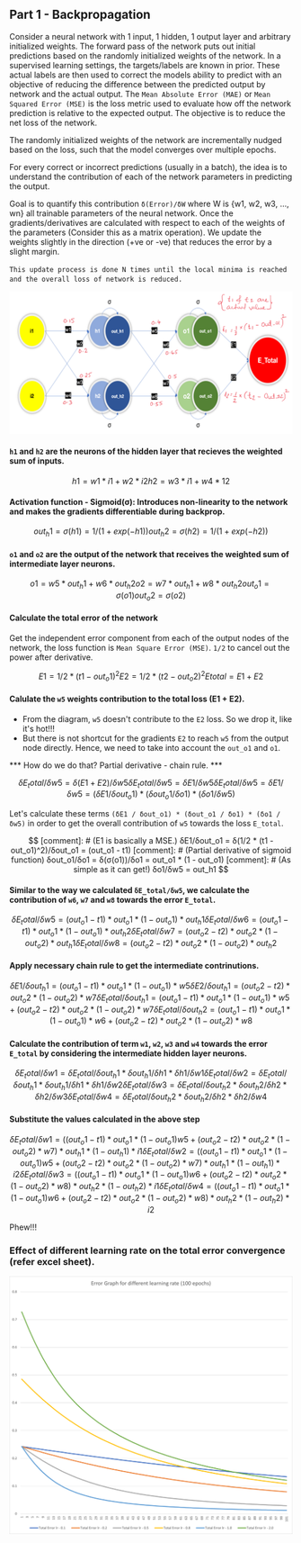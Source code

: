 ## Part 1 - Backpropagation

Consider a neural network with 1 input, 1 hidden, 1 output layer and arbitrary initialized weights.
The forward pass of the network puts out initial predictions based on the randomly initialized weights of the network.
In a supervised learning settings, the targets/labels are known in prior. These actual labels are then used to correct the models ability to predict with an objective of reducing the difference between the predicted output by network and the actual output. The `Mean Absolute Error (MAE)` or `Mean Squared Error (MSE)` is the loss metric used to evaluate how off the network prediction is relative to the expected output. 
The objective is to reduce the net loss of the network. 

The randomly initialized weights of the network are incrementally nudged based on the loss, such that the model converges over multiple epochs.

For every correct or incorrect predictions (usually in a batch), the idea is to understand the contribution of each of the network parameters in predicting the output. 

Goal is to quantify this contribution
`δ(Error)/δW` where W is {w1, w2, w3, ..., wn} all trainable parameters of the neural network.
Once the gradients/derivatives are calculated with respect to each of the weights of the parameters (Consider this as a matrix operation). We update the weights slightly in the direction (+ve or -ve) that reduces the error by a slight margin.

`This update process is done N times until the local minima is reached and the overall loss of network is reduced.`


![image info](images/nn.png)

#### `h1` and `h2` are the neurons of the hidden layer that recieves the weighted sum of inputs.
```math
h1 = w1 * i1 + w2 * i2  
h2 = w3 * i1 + w4 * 12
```

#### Activation function - Sigmoid(σ): Introduces non-linearity to the network and makes the gradients differentiable during backprop.
```math
out_h1 = σ(h1) = 1 / (1 + exp(-h1))
out_h2 = σ(h2) = 1 / (1 + exp(-h2))
```

#### `o1` and `o2` are the output of the network that receives the weighted sum of intermediate layer neurons.
```math
o1 = w5 * out_h1 + w6 * out_h2
o2 = w7 * out_h1 + w8 * out_h2
out_o1 = σ(o1)
out_o2 = σ(o2)
```

#### Calculate the total error of the network
Get the independent error component from each of the output nodes of the network, the loss function is `Mean Square Error (MSE)`. `1/2` to cancel out the power after derivative.
```math
E1 = 1/2 * (t1 - out_o1)^2
E2 = 1/2 * (t2 - out_o2)^2
E total = E1 + E2
```


#### Calulate the `w5` weights contribution to the total loss (E1 + E2).

-   From the diagram, `w5` doesn't contribute to the `E2` loss. So we drop it, like it's hot!!!
-   But there is not shortcut for the gradients `E2` to reach `w5` from the output node directly. Hence, we need to take into account the `out_o1` and `o1`.

*** How do we do that? Partial derivative - chain rule. ***

```math
δE_total/δw5 = δ(E1 + E2)/δw5
δE_total/δw5 = δE1/δw5
δE_total/δw5 = δE1/δw5 = (δE1 / δout_o1) * (δout_o1 / δo1) * (δo1 / δw5)
```

Let's calculate these terms `(δE1 / δout_o1) * (δout_o1 / δo1) * (δo1 / δw5)` in order to get the overall contribution of `w5` towards the loss `E_total`.

```math

[comment]: # (E1 is basically a MSE.)
δE1/δout_o1 = δ(1/2 * (t1 - out_o1)^2)/δout_o1 = (out_o1 - t1)

[comment]: # (Partial derivative of sigmoid function)
δout_o1/δo1 = δ(σ(o1))/δo1 = out_o1 * (1 - out_o1)

[comment]: # (As simple as it can get!)
δo1/δw5 = out_h1

```

#### Similar to the way we calculated `δE_total/δw5`, we calculate the contribution of `w6`, `w7` and `w8` towards the error `E_total`.
```math
δE_total/δw5 = (out_o1 - t1) * out_o1 * (1 - out_o1) * out_h1
δE_total/δw6 = (out_o1 - t1) * out_o1 * (1 - out_o1) * out_h2
δE_total/δw7 = (out_o2 - t2) * out_o2 * (1 - out_o2) * out_h1
δE_total/δw8 = (out_o2 - t2) * out_o2 * (1 - out_o2) * out_h2	
```

#### Apply necessary chain rule to get the intermediate contrinutions.
```math
δE1/δout_h1 = (out_o1 - t1) * out_o1 * (1 - out_o1) * w5
δE2/δout_h1 = (out_o2 - t2) * out_o2 * (1 - out_o2) * w7
δE_total/δout_h1 = (out_o1 - t1) * out_o1 * (1 -out_o1) * w5 + (out_o2 - t2) * out_o2 * (1 - out_o2) * w7
δE_total/δout_h2 = (out_o1 - t1) * out_o1 * (1 -out_o1) * w6 + (out_o2 - t2) * out_o2 * (1 - out_o2) * w8		
```																	
#### Calculate the contribution of term `w1`, `w2`, `w3` and `w4` towards the error `E_total` by considering the intermediate hidden layer neurons.
```math
δE_total/δw1 = δE_total/δout_h1 * δout_h1/δh1 * δh1/δw1
δE_total/δw2 = δE_total/δout_h1 * δout_h1/δh1 * δh1/δw2
δE_total/δw3 = δE_total/δout_h2 * δout_h2/δh2 * δh2/δw3																				
δE_total/δw4 = δE_total/δout_h2 * δout_h2/δh2 * δh2/δw4																				
```

#### Substitute the values calculated in the above step
```math
δE_total/δw1 = ((out_o1 - t1) * out_o1 * (1 - out_o1) w5 + (out_o2 - t2) * out_o2 * (1 - out_o2) * w7) * out_h1 * (1 - out_h1) * i1
δE_total/δw2 = ((out_o1 - t1) * out_o1 * (1 - out_o1) w5 + (out_o2 - t2) * out_o2 * (1 - out_o2) * w7) * out_h1 * (1 - out_h1) * i2
δE_total/δw3 = ((out_o1 - t1) * out_o1 * (1 - out_o1) w6 + (out_o2 - t2) * out_o2 * (1 - out_o2) * w8) * out_h2 * (1 - out_h2) * i1
δE_total/δw4 = ((out_o1 - t1) * out_o1 * (1 - out_o1) w6 + (out_o2 - t2) * out_o2 * (1 - out_o2) * w8) * out_h2 * (1 - out_h2) * i2
```

Phew!!!

### Effect of different learning rate on the total error convergence (refer excel sheet).


<img src="images/learning_rate.png" alt="drawing" width="1024"/>
